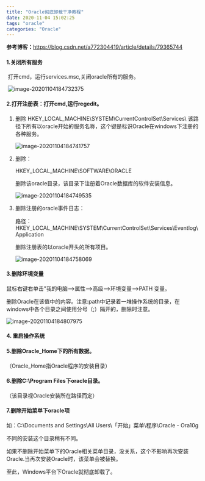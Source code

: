 ```yaml
---
title: "Oracle彻底卸载干净教程"
date: 2020-11-04 15:02:25
tags: "oracle"
categories: "Oracle"
---
```


**参考博客：**<https://blog.csdn.net/a772304419/article/details/79365744>

#### 1.关闭所有服务

​	打开cmd，运行services.msc,关闭oracle所有的服务。

​	![image-20201104184732375](C:\Users\dell\AppData\Roaming\Typora\typora-user-images\image-20201104184732375.png)

#### 2.打开注册表：打开cmd,运行regedit。

 1. 删除 HKEY_LOCAL_MACHINE\SYSTEM\CurrentControlSet\Services\ 该路径下所有以oracle开始的服务名称，这个键是标识Oracle在windows下注册的各种服务。

    ![image-20201104184741757](C:\Users\dell\AppData\Roaming\Typora\typora-user-images\image-20201104184741757.png)

 2. 删除：

     HKEY_LOCAL_MACHINE\SOFTWARE\ORACLE

     删除该oracle目录，该目录下注册着Oracle数据库的软件安装信息。

    ![image-20201104184749535](C:\Users\dell\AppData\Roaming\Typora\typora-user-images\image-20201104184749535.png)

 3. 删除注册的oracle事件日志：

    路径：HKEY_LOCAL_MACHINE\SYSTEM\CurrentControlSet\Services\Eventlog\Application

    删除注册表的以oracle开头的所有项目。

    ![image-20201104184758069](C:\Users\dell\AppData\Roaming\Typora\typora-user-images\image-20201104184758069.png)

    

    

#### 3.删除环境变量

 鼠标右键右单击"我的电脑-->属性-->高级-->环境变量-->PATH 变量。

  删除Oracle在该值中的内容。注意:path中记录着一堆操作系统的目录，在windows中各个目录之间使用分号（;）隔开的，删除时注意。

![image-20201104184807975](C:\Users\dell\AppData\Roaming\Typora\typora-user-images\image-20201104184807975.png)

#### 4. 重启操作系统

#### 5.删除Oracle_Home下的所有数据。

   （Oracle_Home指Oracle程序的安装目录）

#### 6.删除C:\Program Files下oracle目录。

（该目录视Oracle安装所在路径而定）

#### 7.删除开始菜单下oracle项

如：C:\Documents and Settings\All Users\「开始」菜单\程序\Oracle - Ora10g

   不同的安装这个目录稍有不同。

   如果不删除开始菜单下的Oracle相关菜单目录，没关系，这个不影响再次安装Oracle.当再次安装Oracle时，该菜单会被替换。

至此，Windows平台下Oracle就彻底卸载了。 